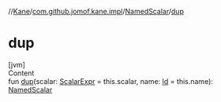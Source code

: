//[Kane](../../index.md)/[com.github.jomof.kane.impl](../index.md)/[NamedScalar](index.md)/[dup](dup.md)



# dup  
[jvm]  
Content  
fun [dup](dup.md)(scalar: [ScalarExpr](../../com.github.jomof.kane/-scalar-expr/index.md) = this.scalar, name: [Id](../index.md#%5Bcom.github.jomof.kane.impl%2FId%2F%2F%2FPointingToDeclaration%2F%5D%2FClasslikes%2F-392968366) = this.name): [NamedScalar](index.md)  



